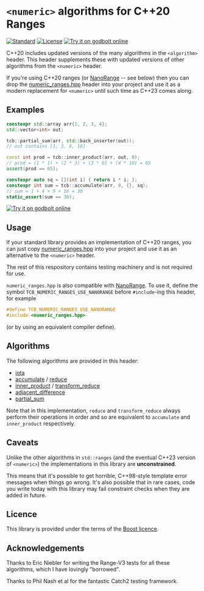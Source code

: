 
# `<numeric>` algorithms for C++20 Ranges #

[![Standard](https://img.shields.io/badge/c%2B%2B-17/20-blue.svg)](https://en.wikipedia.org/wiki/C%2B%2B#Standardization)
[![License](https://img.shields.io/badge/license-BSL-blue.svg)](http://www.boost.org/LICENSE_1_0.txt)
[![Try it on godbolt online](https://img.shields.io/badge/on-godbolt-blue.svg)](https://gcc.godbolt.org/z/efj74i) 

C++20 includes updated versions of the many algorithms in the `<algorithm>` header. This header supplements these with updated versions of
other algorithms from the `<numeric>` header.

If you're using C++20 ranges (or [NanoRange](http://github.com/tcbrindle/nanorange) -- see below)
then you can drop the [numeric_ranges.hpp](https://raw.githubusercontent.com/tcbrindle/numeric_ranges/master/include/numeric_ranges.hpp) header into your project and use it
as a modern replacement for `<numeric>` until such time as C++23 comes along.

## Examples ##

```cpp
constexpr std::array arr{1, 2, 3, 4};
std::vector<int> out;

tcb::partial_sum(arr, std::back_inserter(out));
// out contains [1, 3, 6, 10]

const int prod = tcb::inner_product(arr, out, 0);
// prod = (1 * 1) + (2 * 3) + (3 * 6) + (4 * 10) = 65
assert(prod == 65);

constexpr auto sq = [](int i) { return i * i; };
constexpr int sum = tcb::accumulate(arr, 0, {}, sq);
// sum = 1 + 4 + 9 + 16 = 30
static_assert(sum == 30);
```

[![Try it on godbolt online](https://img.shields.io/badge/on-godbolt-blue.svg)](https://gcc.godbolt.org/z/efj74i) 


## Usage ##

If your standard library provides an implementation of C++20 ranges, you can
just copy [numeric_ranges.hpp](https://raw.githubusercontent.com/tcbrindle/numeric_ranges/master/include/numeric_ranges.hpp) into your project and use it as an alternative to the `<numeric>` header.

The rest of this respository contains testing machinery and is not required for use.

`numeric_ranges.hpp` is also compatible with [NanoRange](http://github.com/tcbrindle/nanorange). 
To use it, define the symbol `TCB_NUMERIC_RANGES_USE_NANORANGE`
before `#include`-ing this header, for example

```cpp
#define TCB_NUMERIC_RANGES_USE_NANORANGE
#include <numeric_ranges.hpp>
```

(or by using an equivalent compiler define).

## Algorithms ##

The following algorithms are provided in this header:

* [iota](https://en.cppreference.com/w/cpp/algorithm/iota)
* [accumulate](https://en.cppreference.com/w/cpp/algorithm/accumulate) / [reduce](https://en.cppreference.com/w/cpp/algorithm/reduce)
* [inner_product](https://en.cppreference.com/w/cpp/algorithm/inner_product) / [transform_reduce](https://en.cppreference.com/w/cpp/algorithm/transform_reduce)
* [adjacent_difference](https://en.cppreference.com/w/cpp/algorithm/adjacent_difference)
* [partial_sum](https://en.cppreference.com/w/cpp/algorithm/partial_sum)

Note that in this implementation, `reduce` and `transform_reduce` always perform their operations in order and so are equivalent to `accumulate` and `inner_product` respectively.

## Caveats ##

Unlike the other algorithms in `std::ranges` (and the eventual C++23 version of
`<numeric>`) the implementations in this library are **unconstrained**.

This means that it's possible to get horrible, C++98-style template error messages when things
go wrong. It's also possible that in rare cases, code you write today with this library may fail
constraint checks when they are added in future.

## Licence ##

This library is provided under the terms of the [Boost licence](https://www.boost.org/users/license.html).

## Acknowledgements ##

Thanks to Eric Niebler for writing the Range-V3 tests for all these algorithms,
which I have lovingly "borrowed".

Thanks to Phil Nash et al for the fantastic Catch2 testing framework.



